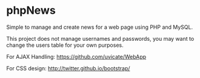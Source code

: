 phpNews
=======

Simple to manage and create news for a web page using PHP and MySQL.



This project does not manage usernames and passwords, you may want to change the users table for your own purposes.

For AJAX Handling: https://github.com/uvicate/WebApp

For CSS design: http://twitter.github.io/bootstrap/